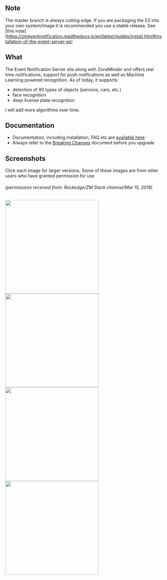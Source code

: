 
Note
-----
The master branch is always cutting edge. If you are packaging the ES into your own system/image it is recommended you use a stable release. See [this note] (https://zmeventnotification.readthedocs.io/en/latest/guides/install.html#installation-of-the-event-server-es)


What
----
The Event Notification Server sits along with ZoneMinder and offers real time notifications, support for push notifications as well as Machine Learning powered recognition.
As of today, it supports:
* detection of 80 types of objects (persons, cars, etc.) 
* face recognition
* deep license plate recognition

I will add more algorithms over time.

Documentation
-------------
- Documentation, including installation, FAQ etc.are [available here](https://zmeventnotification.readthedocs.io/en/latest/index.html)
- Always refer to the [Breaking Changes](https://zmeventnotification.readthedocs.io/en/latest/guides/breaking.html) document before you upgrade


Screenshots
------------

Click each image for larger versions. Some of these images are from other users who have granted permission for use
###### (permissions received from: Rockedge/ZM Slack channel/Mar 15, 2019)

<img src="https://github.com/pliablepixels/zmeventnotification/blob/master/screenshots/person_face.jpg" width="300px" /> <img src="https://github.com/pliablepixels/zmeventnotification/blob/master/screenshots/delivery.jpg" width="300px" /> <img src="https://github.com/pliablepixels/zmeventnotification/blob/master/screenshots/car.jpg" width="300px" /> <img src="https://github.com/pliablepixels/zmeventnotification/blob/master/screenshots/alpr.jpg" width="300px" />
